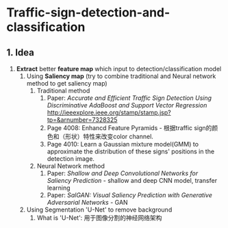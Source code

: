 # Traffic-sign-detection-and-classification

## 1. Idea

1. __Extract__ better __feature map__ which input to detection/classification model
    1. Using __Saliency map__ (try to combine traditional and Neural network method to get saliency map) 
        1. Traditional method
            1. Paper: *Accurate and Efficient Traffic Sign Detection Using Discriminative AdaBoost and Support Vector Regression* http://ieeexplore.ieee.org/stamp/stamp.jsp?tp=&arnumber=7328325 
              1. Page 4008: Enhancd Feature Pyramids - 根据traffic sign的颜色和（形状）特性来改变color channel.
              2. Page 4010: Learn a Gaussian mixture model(GMM) to approximate the distribution of these signs' positions in the detection image.
        2. Neural Network method
            1. Paper: *Shallow and Deep Convolutional Networks for Saliency Prediction* - shallow and deep CNN model, transfer learning
            2. Paper: *SalGAN: Visual Saliency Prediction with Generative Adversarial Networks* - GAN
    2. Using Segmentation 'U-Net' to remove background
        1. What is 'U-Net': 用于图像分割的神经网络架构
            

          



```python

```

